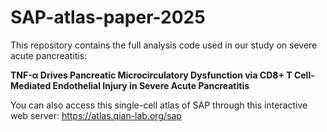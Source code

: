 # SAP-atlas-paper-2025
This repository contains the full analysis code used in our study on severe acute pancreatitis: 

**TNF-α Drives Pancreatic Microcirculatory Dysfunction via CD8+ T Cell-Mediated Endothelial Injury in Severe Acute Pancreatitis**

You can also access this single-cell atlas of SAP through this interactive web server: https://atlas.qian-lab.org/sap
